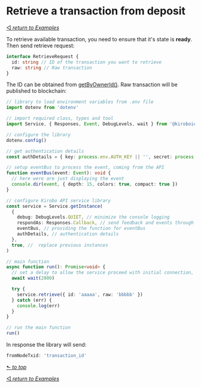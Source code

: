 # Retrieve a transaction from deposit

[◅ _return to Examples_](examples.md)

To retrieve available transaction, you need to ensure that it's state is __ready__. Then send retrieve request:

```TypeScript
interface RetrieveRequest {
  id: string // ID of the transaction you want to retrieve
  raw: string // Raw transaction
}
```

The ID can be obtained from [getByOwnerId()](examples.md#get-retrievable-transfers-by-owner-id). Raw transaction will be published to blockchain:

```TypeScript
// library to load environment variables from .env file
import dotenv from 'dotenv'

// import required class, types and tool
import Service, { Responses, Event, DebugLevels, wait } from '@kiroboio/safe-transfer-lib'

// configure the library
dotenv.config()

// get authentication details
const authDetails = { key: process.env.AUTH_KEY || '', secret: process.env.AUTH_SECRET || '' }

// setup eventBus to process the event, coming from the API
function eventBus(event: Event): void {
  // here were are just displaying the event
  console.dir(event, { depth: 15, colors: true, compact: true })
}

// configure Kirobo API service library
const service = Service.getInstance(
  {
    debug: DebugLevels.QUIET, // minimize the console logging
    respondAs: Responses.Callback, // send feedback and events through callback function, i.e. eventBus
    eventBus, // providing the function for eventBus
    authDetails, // authentication details
  },
  true, //  replace previous instances
)

// main function
async function run(): Promise<void> {
  // set a delay to allow the service proceed with initial connection, and authorization
  await wait(2000)

  try {
    service.retrieve({ id: 'aaaaa', raw: 'bbbbb' })
  } catch (err) {
    console.log(err)
  }
}

// run the main function
run()
```

 In response the library will send:

```TypeScript
fromNodeTxid: 'transaction_id'
```

[⬑ _to top_](#retrieve-transaction-from-deposit)

[◅ _return to Examples_](examples.md)